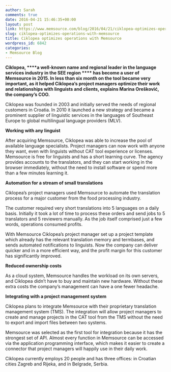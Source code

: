 ```yaml
---
author: Sarah
comments: true
date: 2016-04-21 15:46:35+00:00
layout: post
link: https://www.memsource.com/blog/2016/04/21/ciklopea-optimizes-operations-with-memsource/
slug: ciklopea-optimizes-operations-with-memsource
title: Ciklopea optimizes operations with Memsource
wordpress_id: 6842
categories:
- Memsource Blog
---
```




**Ciklopea, ****a well-known name and regional leader in the language services industry in the SEE region **** has become a user of Memsource in 2015. In less than six month on the tool became very important, as it helped Ciklopea’s project managers optimize their work and relationships with linguists and clients, explains Marina Orešković, the company’s COO.**<!-- more -->

Ciklopea was founded in 2003 and initially served the needs of regional customers in Croatia. In 2010 it launched a new strategy and became a prominent supplier of linguistic services in the languages of Southeast Europe to global multilingual language providers (MLV). 



**Working with any linguist**

After acquiring Memsource, Ciklopea was able to increase the pool of available language specialists. Project managers can now work with anyone they want, even with linguists without CAT tool experience or licenses. Memsource is free for linguists and has a short learning curve. The agency provides accounts to the translators, and they can start working in the browser immediately, without the need to install software or spend more than a few minutes learning it.



**Automation for a stream of small translations**

Ciklopea’s project managers used Memsource to automate the translation process for a major customer from the food processing industry. 

The customer required very short translations into 5 languages on a daily basis. Initially it took a lot of time to process these orders and send jobs to 5 translators and 5 reviewers manually. As the job itself comprised just a few words, operations consumed profits.

With Memsource Ciklopea’s project manager set up a project template which already has the relevant translation memory and termbases, and sends automated notifications to linguists. Now the company can deliver quicker and in a more efficient way, and the profit margin for this customer has significantly improved.



**Reduced ownership costs**

As a cloud system, Memsource handles the workload on its own servers, and Ciklopea didn’t have to buy and maintain new hardware. Without these extra costs the company’s management can have a one fewer headache.



**Integrating with a project management system**

Ciklopea plans to integrate Memsource with their proprietary translation management system (TMS). The integration will allow project managers to create and manage projects in the CAT tool from the TMS without the need to export and import files between two systems. 

Memsource was selected as the first tool for integration because it has the strongest set of API. Almost every function in Memsource can be accessed via the application programming interface, which makes it easier to create a connector that project managers will happily use in their daily work. 



Ciklopea currently employs 20 people and has three offices: in Croatian cities Zagreb and Rijeka, and in Belgrade, Serbia.
